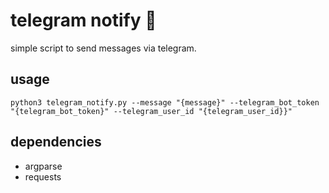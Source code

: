 # telegram notify 📩
simple script to send messages via telegram.
## usage
`python3 telegram_notify.py --message "{message}" --telegram_bot_token "{telegram_bot_token}" --telegram_user_id "{telegram_user_id}}"`
## dependencies
* argparse
* requests
